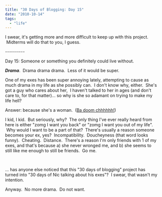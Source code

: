 ```yaml
---
title: "30 Days of Blogging: Day 15"
date: "2010-10-14"
tags:
  - "life"
---
```


I swear, it's getting more and more difficult to keep up with this project.  Midterms will do that to you, I guess.

\----------

Day 15: Someone or something you definitely could live without.

**_Drama_**.  Drama drama drama.  Less of it would be super.

One of my exes has been super annoying lately, attempting to cause as much drama in my life as she possibly can.  I don't know why, either.  She's got a guy who cares about her,  I haven't talked to her in ages (and don't care to, for that matter)... so why is she so adamant on trying to make my life hell?

Answer: because she's a woman.  ([Ba doom chhhhhh!](http://www.instantrimshot.com))

I kid, I kid.  But seriously, why?  The only thing I've ever really heard from here is either "zomg I want you back" or "zomg I want you out of my life".  Why would I want to be a part of that?  There's usually a reason someone becomes your ex, yes?  Incompatibility.  Doucheyness (that word looks funny).  Cheating.  Distance.  There's a reason I'm only friends with 1 of my exes, and that's because a) she never wronged me, and b) she seems to still like me enough to still be friends.  Go me.

 

... has anyone else noticed that this "30 days of blogging" project has turned into "30 days of Nic talking about his exes"?  I swear, that wasn't my intention.

Anyway.  No more drama.  Do not want.
